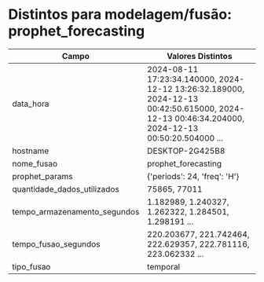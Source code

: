 # Distintos para modelagem/fusão: prophet_forecasting

| Campo | Valores Distintos |
|-------|-------------------|
| data_hora | 2024-08-11 17:23:34.140000, 2024-12-12 13:26:32.189000, 2024-12-13 00:42:50.615000, 2024-12-13 00:46:34.204000, 2024-12-13 00:50:20.504000 ... |
| hostname | DESKTOP-2G425B8 |
| nome_fusao | prophet_forecasting |
| prophet_params | {'periods': 24, 'freq': 'H'} |
| quantidade_dados_utilizados | 75865, 77011 |
| tempo_armazenamento_segundos | 1.182989, 1.240327, 1.262322, 1.284501, 1.298191 ... |
| tempo_fusao_segundos | 220.203677, 221.742464, 222.629357, 222.781116, 223.062332 ... |
| tipo_fusao | temporal |
